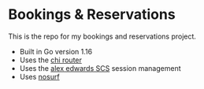 # Bookings & Reservations

This is the repo for my bookings and reservations project.

- Built in Go version 1.16
- Uses the [chi router](https://github.com/go-chi/chi)
- Uses the [alex edwards SCS](https://github.com/alexedwards/scs/v2) session management
- Uses [nosurf](https://github.com/justinas/nosurf)

